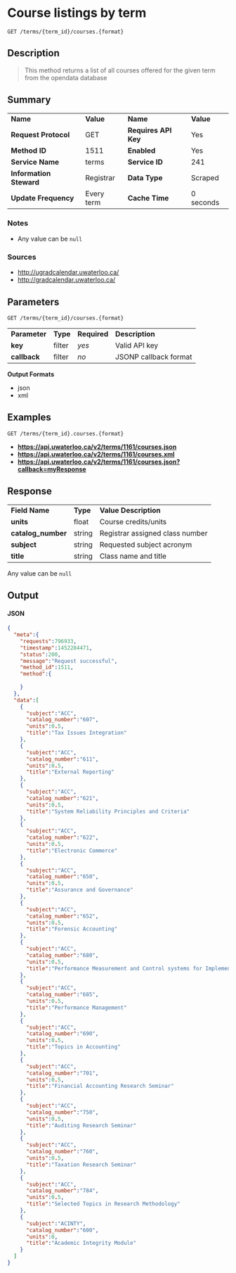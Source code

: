 # Course listings by term

```
GET /terms/{term_id}/courses.{format}
```

## Description

> This method returns a list of all courses offered for the given term from the opendata database

## Summary

<table>
  <tr>
    <td><b>Name</b></td>
    <td><b>Value</b></td>
    <td><b><b>Name</b></b></td>
    <td><b>Value</b></td>
  </tr>
  <tr>
    <td><b>Request Protocol</b></td>
    <td>GET</td>
    <td><b>Requires API Key</b></td>
    <td>Yes</td>
  </tr>
  <tr>
    <td><b>Method ID</b></td>
    <td>1511</td>
    <td><b>Enabled</b></td>
    <td>Yes</td>
  </tr>
  <tr>
    <td><b>Service Name</b></td>
    <td>terms</td>
    <td><b>Service ID</b></td>
    <td>241</td>
  </tr>
  <tr>
    <td><b>Information Steward</b></td>
    <td>Registrar</td>
    <td><b>Data Type</b></td>
    <td>Scraped</td>
  </tr>
  <tr>
    <td><b>Update Frequency</b></td>
    <td>Every term</td>
    <td><b>Cache Time</b></td>
    <td>0 seconds</td>
  </tr>
</table>


### Notes

- Any value can be `null`


### Sources

- http://ugradcalendar.uwaterloo.ca/
- http://gradcalendar.uwaterloo.ca/


## Parameters

```
GET /terms/{term_id}/courses.{format}
```

<table>
  <tr>
    <td><b>Parameter</b></td>
    <td><b>Type</b></td>
    <td><b><b>Required</b></b></td>
    <td><b>Description</b></td>
  </tr>
  <tr>
    <td><b>key</b></td>
    <td>filter</td>
    <td><i>yes</i></td>
    <td>Valid API key</td>
  </tr>
  <tr>
    <td><b>callback</b></td>
    <td>filter</td>
    <td><i>no</i></td>
    <td>JSONP callback format</td>
  </tr>
</table>

**Output Formats**

- json
- xml


## Examples

```
GET /terms/{term_id}.courses.{format}
```

- **https://api.uwaterloo.ca/v2/terms/1161/courses.json**
- **https://api.uwaterloo.ca/v2/terms/1161/courses.xml**
- **https://api.uwaterloo.ca/v2/terms/1161/courses.json?callback=myResponse**


## Response

<table>
  <tr>
    <td><b>Field Name</b></td>
    <td><b>Type</b></td>
    <td><b>Value Description</b></td>
  </tr>
  <tr>
    <td><b>units</b></td>
    <td>float</td>
    <td>Course credits/units</td>
  </tr>
  <tr>
    <td><b>catalog_number</b></td>
    <td>string</td>
    <td>Registrar assigned class number</td>
  </tr>
  <tr>
    <td><b>subject</b></td>
    <td>string</td>
    <td>Requested subject acronym</td>
  </tr>
  <tr>
    <td><b>title</b></td>
    <td>string</td>
    <td>Class name and title</td>
  </tr>
</table>


Any value can be `null`

## Output

#### JSON

```json
{
  "meta":{
    "requests":796933,
    "timestamp":1452284471,
    "status":200,
    "message":"Request successful",
    "method_id":1511,
    "method":{
      
    }
  },
  "data":[
    {
      "subject":"ACC",
      "catalog_number":"607",
      "units":0.5,
      "title":"Tax Issues Integration"
    },
    {
      "subject":"ACC",
      "catalog_number":"611",
      "units":0.5,
      "title":"External Reporting"
    },
    {
      "subject":"ACC",
      "catalog_number":"621",
      "units":0.5,
      "title":"System Reliability Principles and Criteria"
    },
    {
      "subject":"ACC",
      "catalog_number":"622",
      "units":0.5,
      "title":"Electronic Commerce"
    },
    {
      "subject":"ACC",
      "catalog_number":"650",
      "units":0.5,
      "title":"Assurance and Governance"
    },
    {
      "subject":"ACC",
      "catalog_number":"652",
      "units":0.5,
      "title":"Forensic Accounting"
    },
    {
      "subject":"ACC",
      "catalog_number":"680",
      "units":0.5,
      "title":"Performance Measurement and Control systems for Implementing Strategy"
    },
    {
      "subject":"ACC",
      "catalog_number":"685",
      "units":0.5,
      "title":"Performance Management"
    },
    {
      "subject":"ACC",
      "catalog_number":"690",
      "units":0.5,
      "title":"Topics in Accounting"
    },
    {
      "subject":"ACC",
      "catalog_number":"701",
      "units":0.5,
      "title":"Financial Accounting Research Seminar"
    },
    {
      "subject":"ACC",
      "catalog_number":"750",
      "units":0.5,
      "title":"Auditing Research Seminar"
    },
    {
      "subject":"ACC",
      "catalog_number":"760",
      "units":0.5,
      "title":"Taxation Research Seminar"
    },
    {
      "subject":"ACC",
      "catalog_number":"784",
      "units":0.5,
      "title":"Selected Topics in Research Methodology"
    },
    {
      "subject":"ACINTY",
      "catalog_number":"600",
      "units":0,
      "title":"Academic Integrity Module"
    }
  ]
}
```

